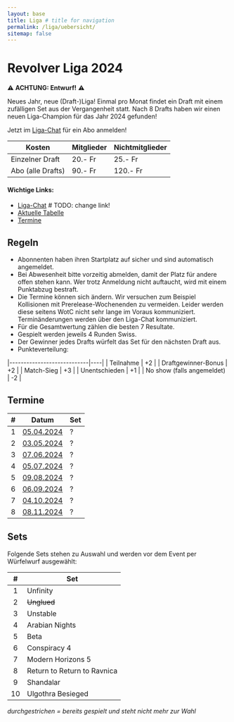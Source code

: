 ```yaml
---
layout: base
title: Liga # title for navigation
permalink: /liga/uebersicht/
sitemap: false
---
```


# Revolver Liga 2024

⚠️ **ACHTUNG: Entwurf!** ⚠️

Neues Jahr, neue (Draft-)Liga! Einmal pro Monat findet ein Draft mit einem zufälligen Set aus der Vergangenheit statt.
Nach 8 Drafts haben wir einen neuen Liga-Champion für das Jahr 2024 gefunden!


Jetzt im [Liga-Chat](https://chat.whatsapp.com/HQ7IINFrZB63esDNRqsIUw) für ein Abo anmelden!

| Kosten               | Mitglieder | Nichtmitglieder |
|----------------------|------------|-----------------|
| Einzelner Draft      | 20.- Fr    | 25.- Fr         |
| Abo (alle Drafts)    | 90.- Fr    | 120.- Fr        |

#### Wichtige Links:
- [Liga-Chat](https://chat.whatsapp.com/HQ7IINFrZB63esDNRqsIUw) # TODO: change link!
- [Aktuelle Tabelle](/liga/tabelle)
- [Termine](#termine)

## Regeln
- Abonnenten haben ihren Startplatz auf sicher und sind automatisch angemeldet.
- Bei Abwesenheit bitte vorzeitig abmelden, damit der Platz für andere offen stehen kann. Wer trotz Anmeldung nicht auftaucht, wird mit einem Punktabzug bestraft.
- Die Termine können sich ändern. Wir versuchen zum Beispiel Kollisionen mit Prerelease-Wochenenden zu vermeiden. Leider werden diese seitens WotC nicht sehr lange im Voraus kommuniziert. Terminänderungen werden über den Liga-Chat kommuniziert.
- Für die Gesamtwertung zählen die besten 7 Resultate.
- Gespielt werden jeweils 4 Runden Swiss.
- Der Gewinner jedes Drafts würfelt das Set für den nächsten Draft aus.
- Punkteverteilung:

|----------------------------|----|
| Teilnahme                  | +2 |
| Draftgewinner-Bonus        | +2 |
| Match-Sieg                 | +3 |
| Unentschieden              | +1 |
| No show (falls angemeldet) | -2 |


## Termine

| # | Datum                                 | Set |
|:-:|---------------------------------------|-----|
| 1 | [05.04.2024](/event/2024-04-05-draft) | ?   |
| 2 | [03.05.2024](/event/2024-05-03-draft) | ?   |
| 3 | [07.06.2024](/event/2024-06-07-draft) | ?   |
| 4 | [05.07.2024](/event/2024-07-05-draft) | ?   |
| 5 | [09.08.2024](/event/2024-08-09-draft) | ?   |
| 6 | [06.09.2024](/event/2024-09-06-draft) | ?   |
| 7 | [04.10.2024](/event/2024-10-04-draft) | ?   |
| 8 | [08.11.2024](/event/2024-11-08-draft) | ?   |


## Sets
Folgende Sets stehen zu Auswahl und werden vor dem Event per Würfelwurf ausgewählt:

| #  | Set                         |
|:--:|-----------------------------|
| 1  | Unfinity                    |
| 2  | ~~Unglued~~                 |
| 3  | Unstable                    |
| 4  | Arabian Nights              |
| 5  | Beta                        |
| 6  | Conspiracy 4                |
| 7  | Modern Horizons 5           |
| 8  | Return to Return to Ravnica |
| 9  | Shandalar                   |
| 10 | Ulgothra Besieged           |

_durchgestrichen = bereits gespielt und steht nicht mehr zur Wahl_
